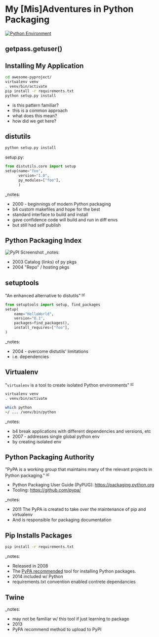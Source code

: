 


# My [Mis]Adventures in Python Packaging
[![Python Environment](https://imgs.xkcd.com/comics/python_environment.png)](https://xkcd.com/1987/)


## getpass.getuser()



## Installing My Application
```bash
cd awesome-pyproject/
virtualenv venv
. venv/bin/activate
pip install -r requirements.txt
python setup.py install
```
* is this pattern familiar?
* this is a common approach
* what does this mean?
* how did we get here?



## distutils
```bash
python setup.py install
```
setup<span>.</span>py:
```python
from distutils.core import setup
setup(name="foo",
      version="1.0",
      py_modules=["foo"],
      )
```
_notes:
* 2000 - beginnings of modern Python packaging
* b4 custom makefiles and hope for the best
* standard interface to build and install
* gave confidence code will build and run in diff envs
* but still had self publish



## Python Packaging Index
![PyPI Screenshot](https://api.pcloud.com/getpubthumb?code=ulHctalK&size=746x688)
_notes:
* 2003 Catalog (links) of py pkgs
* 2004 "Repo" / hosting pkgs



## setuptools
"An enhanced alternative to distutils"<sup> <small><small>[ref](https://docs.python.org/3/library/distutils.html)</small></small><sup><!-- .element: style="text-align:center" -->
```python
from setuptools import setup, find_packages
setup(
    name="HelloWorld",
    version="0.1",
    packages=find_packages(),
    install_requires=["foo"],
)
```
_notes:
* 2004 - overcome distutils' limitations
* i.e. dependencies



## Virtualenv
"`virtualenv` is a tool to create isolated Python environments"<sup> <small><small>[ref](https://virtualenv.pypa.io)</small></small><sup><!-- .element: style="text-align:center" -->
```bash
virtualenv venv
. venv/bin/activate

which python
~/ ... /venv/bin/python
```
_notes:
* b4 break applications with different dependencies and versions, etc
* 2007 - addresses single global python env
* by creating isolated env



## Python Packaging Authority
"PyPA is a working group that maintains many of the relevant projects in Python packaging."<sup> <small><small>[ref](https://www.pypa.io)</small></small><sup><!-- .element: style="text-align:center" -->

* Python Packaging User Guide (PyPUG): https://packaging.python.org
* Tooling: https://github.com/pypa/

_notes:
* 2011 The PyPA is created to take over the maintenance of pip and virtualenv
* And is responsible for packaging documentation



## Pip Installs Packages
```bash
pip install -r requirements.txt
```
_notes:
* Released in 2008
* The [PyPA recommended](https://packaging.python.org/en/latest/current/) tool for installing Python packages.
* 2014 included w/ Python
* requirements.txt convention enabled contrete dependancies




## Twine
_notes:
* may not be familiar w/ this tool if just learning to package
* 2013
* PyPA recommend method to upload to PyPI
<!--stackedit_data:
eyJoaXN0b3J5IjpbLTE2NzYzMTc0OCwtMTg5NjcyMzg4OCw3NT
E5ODI0ODgsMzU1NzI2NzMsMTQ5ODQxODUwOSwtNzUxMDE0Njgs
MTk0Mzg3MDgwOSwzMDkwNTIxNjMsLTQ3Mzg5MDk2Niw2ODI2OD
UzMjEsMTI1NzM3MzAyMiwyNTUwMTQ5MTcsLTIxMTkxMTk2NTRd
fQ==
-->